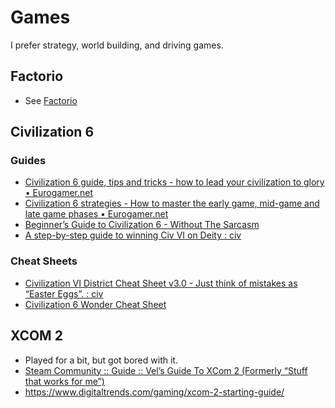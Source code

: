 # Games
I prefer strategy, world building, and driving games.

## Factorio
* See [Factorio](./games-factorio.md)

## Civilization 6
### Guides
* [Civilization 6 guide, tips and tricks - how to lead your civilization to glory • Eurogamer.net](https://www.eurogamer.net/articles/2018-02-23-civilization-6-guide-tips-tricks-4879)
* [Civilization 6 strategies - How to master the early game, mid-game and late game phases • Eurogamer.net](https://www.eurogamer.net/articles/2018-02-23-civilization-6-strategies-early-mid-late-game-phases-4879)
* [Beginner’s Guide to Civilization 6 - Without The Sarcasm](https://www.withoutthesarcasm.com/beginners-guide-civilization-6/)
* [A step-by-step guide to winning Civ VI on Deity : civ](https://www.reddit.com/r/civ/comments/5dfos9/a_stepbystep_guide_to_winning_civ_vi_on_deity/)

### Cheat Sheets
* [Civilization VI District Cheat Sheet v3.0 - Just think of mistakes as “Easter Eggs”. : civ](https://www.reddit.com/r/civ/comments/58i4eh/civilization_vi_district_cheat_sheet_v30_just/)
* [Civilization 6 Wonder Cheat Sheet](https://i.imgur.com/CFOZ56E.png)

## XCOM 2
* Played for a bit, but got bored with it.
* [Steam Community :: Guide :: Vel’s Guide To XCom 2 (Formerly “Stuff that works for me”)](https://steamcommunity.com/sharedfiles/filedetails/?id=753184780)
* https://www.digitaltrends.com/gaming/xcom-2-starting-guide/
